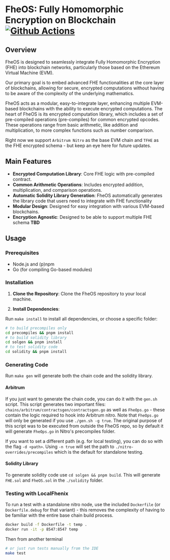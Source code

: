 # FheOS: Fully Homomorphic Encryption on Blockchain [![Github Actions][gha-badge]][gha]

[gha]: https://github.com/fhenixprotocol/fheos/actions
[gha-badge]: https://github.com/fhenixprotocol/fheos/actions/workflows/Test.yml/badge.svg

## Overview

FheOS is designed to seamlessly integrate Fully Homomorphic Encryption (FHE) into blockchain networks, particularly those based on the Ethereum Virtual Machine (EVM). 

Our primary goal is to embed advanced FHE functionalities at the core layer of blockchains, allowing for secure, encrypted computations without having to be aware of the complexity of the underlying mathematics.

FheOS acts as a modular, easy-to-integrate layer, enhancing multiple EVM-based blockchains with the ability to execute encrypted computations. The heart of FheOS is its encrypted computation library, which includes a set of pre-compiled operations (pre-compiles) for common encrypted opcodes. These operations range from basic arithmetic, like addition and multiplication, to more complex functions such as number comparison.

Right now we support `Arbitrum Nitro` as the base EVM chain and `TFHE` as the FHE encrypted schema - but keep an eye here for future updates.

## Main Features

- **Encrypted Computation Library**: Core FHE logic with pre-compiled contract.
- **Common Arithmetic Operations**: Includes encrypted addition, multiplication, and comparison operations.
- **Automatic Solidity Library Generation**: FheOS automatically generates the library code that users need to integrate with FHE functionality
- **Modular Design**: Designed for easy integration with various EVM-based blockchains.
- **Encryption Agnostic**: Designed to be able to support multiple FHE schema **TBD** 
 
## Usage

### Prerequisites

- Node.js and (p)npm
- Go (for compiling Go-based modules)

### Installation

1. **Clone the Repository**: Clone the FheOS repository to your local machine.

2. **Install Dependencies**:

Run `make install` to install all dependencies, or choose a specific folder:

 ```bash
 # to build precompiles only
 cd precompiles && pnpm install
 # to build solidity library
 cd solgen && pnpm install
 # to test solidity code
 cd solidity && pnpm install
 ```

### Generating Code

Run `make gen` will generate both the chain code and the solidity library.

#### Arbitrum

If you just want to generate the chain code, you can do it with the `gen.sh` script. This script generates two important files: `chains/arbitrum/contractsgen/contractsgen.go` as well as `FheOps.go` - these contain the logic required to hook into Arbitrum nitro.
Note that `FheOps.go` will only be generated if you use `./gen.sh -g true`. The original purpose of this script was to be executed from outside the FheOS repo, so by default it will generate `FheOps.go` in Nitro's precompiles folder.

If you want to set a different path (e.g. for local testing), you can do so with the flag `-d <path>`. Using `-n true` will set the path to `./nitro-overrides/precompiles` which is the default for standalone testing.

#### Solidity Library

To generate solidity code use `cd solgen && pnpm build`. This will generate `FHE.sol` and `FheOS.sol` in the `./solidity` folder.

### Testing with LocalFhenix

To run a test with a standalone nitro node, use the included `Dockerfile` (or `Dockerfile.debug` for that variant) - this removes the complexity of having to be familiar with the entire base chain build process.

```bash
docker build -f Dockerfile -t temp .
docker run -it -p 8547:8547 temp
```

Then from another terminal

```bash
# or just run tests manually from the IDE
make test
```
